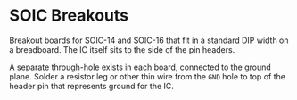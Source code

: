 
SOIC Breakouts
==============

Breakout boards for SOIC-14 and SOIC-16 that fit in a standard DIP width on a breadboard.
The IC itself sits to the side of the pin headers.

A separate through-hole exists in each board, connected to the ground plane. Solder a
resistor leg or other thin wire from the `GND` hole to top of the header pin that represents
ground for the IC.

